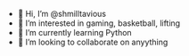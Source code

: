 - 👋 Hi, I’m @shmilltavious
- 👀 I’m interested in gaming, basketball, lifting
- 🌱 I’m currently learning Python
- 💞️ I’m looking to collaborate on anyything


<!---
shmilltavious/shmilltavious is a ✨ special ✨ repository because its `README.md` (this file) appears on your GitHub profile.
You can click the Preview link to take a look at your changes.
--->
